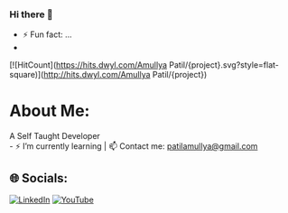 ### Hi there 👋
- ⚡ Fun fact: ...
- 
[![HitCount](https://hits.dwyl.com/Amullya Patil/{project}.svg?style=flat-square)](http://hits.dwyl.com/Amullya Patil/{project})

# About Me:
A Self Taught Developer<br>- ⚡ I’m currently learning | 📫 Contact me: patilamullya@gmail.com


## 🌐 Socials:
[![LinkedIn](https://img.shields.io/badge/LinkedIn-%230077B5.svg?logo=linkedin&logoColor=white)](https://linkedin.com/in/Amullya-Patil) 
[![YouTube](https://img.shields.io/badge/YouTube-%23FF0000.svg?logo=YouTube&logoColor=white)](https://youtube.com/@marvelcinematicuniverse)
 
 


